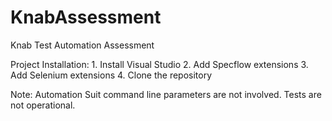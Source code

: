 # KnabAssessment
Knab Test Automation Assessment 

Project Installation:
    1. Install Visual Studio
    2. Add Specflow extensions
    3. Add Selenium extensions
    4. Clone the repository 
    
Note: Automation Suit command line parameters are not involved. Tests are not operational.
